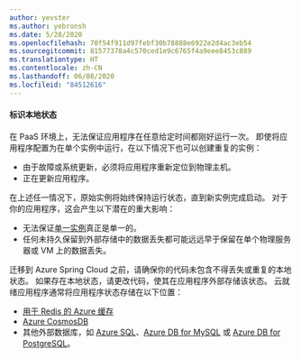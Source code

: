 ```yaml
---
author: yevster
ms.author: yebronsh
ms.date: 5/28/2020
ms.openlocfilehash: 70f54f911d97febf30b78888e6922e2d4ac3eb54
ms.sourcegitcommit: 81577378a4c570ced1e9c6765f4a9eee8453c889
ms.translationtype: HT
ms.contentlocale: zh-CN
ms.lasthandoff: 06/08/2020
ms.locfileid: "84512616"
---
```

#### <a name="identify-local-state"></a>标识本地状态

在 PaaS 环境上，无法保证应用程序在任意给定时间都刚好运行一次。 即使将应用程序配置为在单个实例中运行，在以下情况下也可以创建重复的实例：

* 由于故障或系统更新，必须将应用程序重新定位到物理主机。
* 正在更新应用程序。

在上述任一情况下，原始实例将始终保持运行状态，直到新实例完成启动。 对于你的应用程序，这会产生以下潜在的重大影响：

* 无法保证[单一实例](https://en.wikipedia.org/wiki/Singleton_pattern)真正是单一的。
* 任何未持久保留到外部存储中的数据丢失都可能远远早于保留在单个物理服务器或 VM 上的数据丢失。

迁移到 Azure Spring Cloud 之前，请确保你的代码未包含不得丢失或重复的本地状态。 如果存在本地状态，请更改代码，使其在应用程序外部存储该状态。 云就绪应用程序通常将应用程序状态存储在以下位置：

* [用于 Redis 的 Azure 缓存](/azure/azure-cache-for-redis/cache-java-get-started)
* [Azure CosmosDB](/azure/cosmos-db/create-sql-api-java)
* 其他外部数据库，如 [Azure SQL](/azure/azure-sql/azure-sql-iaas-vs-paas-what-is-overview)、[Azure DB for MySQL](/azure/mysql/overview) 或 [Azure DB for PostgreSQL](/azure/postgresql/overview)。
